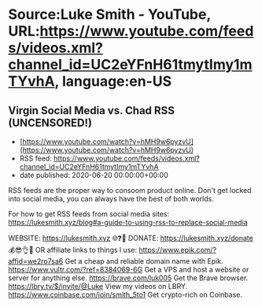 # Source:Luke Smith - YouTube, URL:https://www.youtube.com/feeds/videos.xml?channel_id=UC2eYFnH61tmytImy1mTYvhA, language:en-US

## Virgin Social Media vs. Chad RSS (UNCENSORED!)
 - [https://www.youtube.com/watch?v=hMH9w6pyzvU](https://www.youtube.com/watch?v=hMH9w6pyzvU)
 - RSS feed: https://www.youtube.com/feeds/videos.xml?channel_id=UC2eYFnH61tmytImy1mTYvhA
 - date published: 2020-06-20 00:00:00+00:00

RSS feeds are the proper way to consoom product online. Don't get locked into social media, you can always have the best of both worlds.

For how to get RSS feeds from social media sites: https://lukesmith.xyz/blog#a-guide-to-using-rss-to-replace-social-media

WEBSITE: https://lukesmith.xyz 🌐❓🔎
DONATE: https://lukesmith.xyz/donate 💰😎👌💯
OR affiliate links to things l use:
https://www.epik.com/?affid=we2ro7sa6 Get a cheap and reliable domain name with Epik.
https://www.vultr.com/?ref=8384069-6G Get a VPS and host a website or server for anything else.
https://brave.com/luk005 Get the Brave browser.
https://lbry.tv/$/invite/@Luke View my videos on LBRY.
https://www.coinbase.com/join/smith_5to1 Get crypto-rich on Coinbase.

